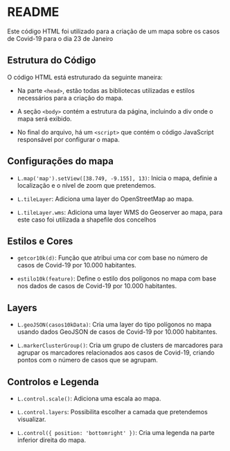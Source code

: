 # README

Este código HTML foi utilizado para a criação de um mapa sobre os casos de Covid-19 para o dia 23 de Janeiro

## Estrutura do Código

O código HTML está estruturado da seguinte maneira:

- Na parte `<head>`, estão todas  as bibliotecas utilizadas e estilos necessários para a criação do mapa.

- A seção `<body>` contém a estrutura da página, incluindo a div onde o mapa será exibido.

- No final do arquivo, há um `<script>` que contém o código JavaScript responsável por configurar o mapa.

## Configurações do mapa

- `L.map('map').setView([38.749, -9.155], 13)`: Inicia o mapa, definie a localização e o nível de zoom que pretendemos.

- `L.tileLayer`: Adiciona uma layer  do OpenStreetMap ao mapa.

- `L.tileLayer.wms`: Adiciona uma layer WMS do Geoserver ao mapa, para este caso foi utilizada a shapefile dos concelhos

## Estilos e Cores

- `getcor10k(d)`: Função que atribui uma cor com base no número de casos de Covid-19 por 10.000 habitantes.

- `estilo10k(feature)`: Define o estilo dos polígonos no mapa com base nos dados de casos de Covid-19 por 10.000 habitantes.

## Layers

- `L.geoJSON(casos10kData)`: Cria uma layer do tipo polígonos no mapa usando dados GeoJSON de casos de Covid-19 por 10.000 habitantes.

- `L.markerClusterGroup()`: Cria um grupo de clusters de marcadores para agrupar os marcadores relacionados aos casos de Covid-19, criando pontos com o número de casos que se agrupam.

## Controlos e Legenda

- `L.control.scale()`: Adiciona uma escala ao mapa.

- `L.control.layers`: Possibilita escolher a camada que pretendemos visualizar.

- `L.control({ position: 'bottomright' })`: Cria uma legenda na parte inferior direita do mapa.




